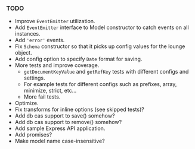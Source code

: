 ### TODO 

* Improve `EventEmitter` utilization.
* Add `EventEmitter` interface to Model constructor to catch events on all instances. 
* Add `'error'` events.
* Fix `Schema` constructor so that it picks up config values for the lounge object.
* Add config option to specify `Date` format for saving.
* More tests and improve coverage. 
  - `getDocumentKeyValue` and `getRefKey` tests with different configs and settings.
  - For example tests for different configs such as prefixes, array, minimize, strict, etc...
  - More fail tests.
* Optimize.
* Fix transforms for inline options (see skipped tests)?
* Add db cas support to save() somehow?
* Add db cas support to remove() somehow?
* Add sample Express API application.
* Add promises?
* Make model name case-insensitive?

